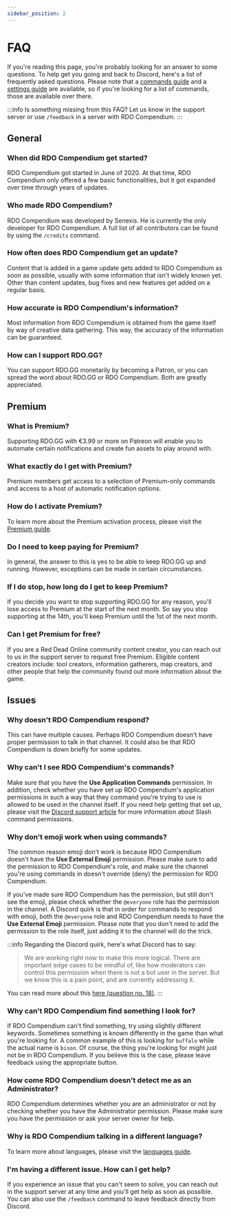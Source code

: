 ```yaml
---
sidebar_position: 2
---
```


# FAQ

If you're reading this page, you're probably looking for an answer to some questions. To help get you going and back to Discord, here's a list of frequently asked questions. Please note that a [commands guide](./guides/commands) and a [settings guide](./guides/settings) are available, so if you're looking for a list of commands, those are available over there.

:::info
Is something missing from this FAQ? Let us know in the support server or use `/feedback` in a server with RDO Compendium.
:::

## General

### When did RDO Compendium get started?

RDO Compendium got started in June of 2020. At that time, RDO Compendium only offered a few basic functionalities, but it got expanded over time through years of updates.

### Who made RDO Compendium?

RDO Compendium was developed by Senexis. He is currently the only developer for RDO Compendium. A full list of all contributors can be found by using the `/credits` command.

### How often does RDO Compendium get an update?

Content that is added in a game update gets added to RDO Compendium as soon as possible, usually with some information that isn't widely known yet. Other than content updates, bug fixes and new features get added on a regular basis.

### How accurate is RDO Compendium's information?

Most information from RDO Compendium is obtained from the game itself by way of creative data gathering. This way, the accuracy of the information can be guaranteed.

### How can I support RDO.GG?

You can support RDO.GG monetarily by becoming a Patron, or you can spread the word about RDO.GG or RDO Compendium. Both are greatly appreciated.

## Premium

### What is Premium?

Supporting RDO.GG with €3.99 or more on Patreon will enable you to automate certain notifications and create fun assets to play around with.

### What exactly do I get with Premium?

Premium members get access to a selection of Premium-only commands and access to a host of automatic notification options.

### How do I activate Premium?

To learn more about the Premium activation process, please visit the [Premium guide](./guides/premium).

### Do I need to keep paying for Premium?

In general, the answer to this is yes to be able to keep RDO.GG up and running. However, exceptions can be made in certain circumstances.

### If I do stop, how long do I get to keep Premium?

If you decide you want to stop supporting RDO.GG for any reason, you'll lose access to Premium at the start of the next month. So say you stop supporting at the 14th, you'll keep Premium until the 1st of the next month.

### Can I get Premium for free?

If you are a Red Dead Online community content creator, you can reach out to us in the support server to request free Premium. Eligible content creators include: tool creators, information gatherers, map creators, and other people that help the community found out more information about the game.

## Issues

### Why doesn't RDO Compendium respond?

This can have multiple causes. Perhaps RDO Compendium doesn't have proper permission to talk in that channel. It could also be that RDO Compendium is down briefly for some updates.

### Why can't I see RDO Compendium's commands?

Make sure that you have the **Use Application Commands** permission. In addition, check whether you have set up RDO Compendium's application permissions in such a way that they command you're trying to use is allowed to be used in the channel itself. If you need help getting that set up, please visit the [Discord support article](https://support.discord.com/hc/en-us/articles/4644915651095-Command-Permissions) for more information about Slash command permissions.

### Why don't emoji work when using commands?

The common reason emoji don't work is because RDO Compendium doesn't have the **Use External Emoji** permission. Please make sure to add the permission to RDO Compendium's role, and make sure the channel you're using commands in doesn't override (deny) the permission for RDO Compendium.

If you've made sure RDO Compendium has the permission, but still don't see the emoji, please check whether the `@everyone` role has the permission in the channel. A Discord quirk is that in order for commands to respond with emoji, both the `@everyone` role and RDO Compendium needs to have the **Use External Emoji** permission. Please note that you don't need to add the permission to the role itself, just adding it to the channel will do the trick.

:::info
Regarding the Discord quirk, here's what Discord has to say:

> We are working right now to make this more logical. There are important edge cases to be mindful of, like how moderators can control this permission when there is not a bot user in the server. But we know this is a pain point, and are currently addressing it.

You can read more about this [here (question no. 18)](https://time-mambo-c70.notion.site/DDevs-May-27-Q-A-17431321344b4ce7915fe7b5f83b1f41).
:::

### Why can't RDO Compendium find something I look for?

If RDO Compendium can't find something, try using slightly different keywords. Sometimes something is known differently in the game than what you're looking for. A common example of this is looking for `buffalo` while the actual name is `bison`. Of course, the thing you're looking for might just not be in RDO Compendium. If you believe this is the case, please leave feedback using the appropriate button.

### How come RDO Compendium doesn't detect me as an Administrator?

RDO Compendium determines whether you are an administrator or not by checking whether you have the Administrator permission. Please make sure you have the permission or ask your server owner for help.

### Why is RDO Compendium talking in a different language?

To learn more about languages, please visit the [languages guide](./guides/languages).

### I'm having a different issue. How can I get help?

If you experience an issue that you can't seem to solve, you can reach out in the support server at any time and you'll get help as soon as possible. You can also use the `/feedback` command to leave feedback directly from Discord.
